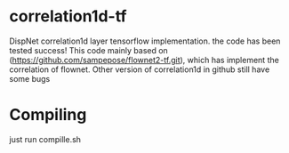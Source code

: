 # correlation1d-tf
DispNet correlation1d layer tensorflow implementation. the code has been tested success! This code mainly based on
(https://github.com/sampepose/flownet2-tf.git), which has implement the correlation of flownet. Other version of correlation1d in github still have some bugs
# Compiling
just run compille.sh
